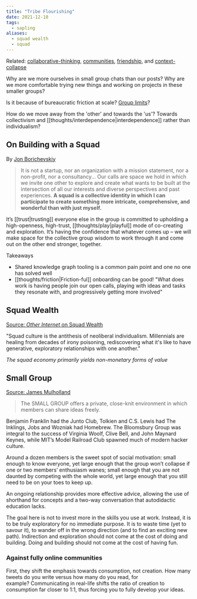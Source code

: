 ```yaml
---
title: "Tribe Flourishing"
date: 2021-12-10
tags:
  - sapling
aliases:
  - squad wealth
  - squad
---
```


Related: [collaborative-thinking](posts/collaborative-thinking.md), [communities](thoughts/communities.md), [friendship](thoughts/friendship.md), and [context-collapse](posts/context-collapse.md)

Why are we more ourselves in small group chats than our posts? Why are we more comfortable trying new things and working on projects in these smaller groups?

Is it because of bureaucratic friction at scale? [Group limits](thoughts/group%20limits.md)?

How do we move away from the 'other' and towards the 'us'? Towards collectivism and [[thoughts/interdependence|interdependence]] rather than individualism?

## On Building with a Squad

By [Jon Borichevskiy](https://jon.bo/posts/squad/)

> It is not a startup, nor an organization with a mission statement, nor a non-profit, nor a consultancy... Our calls are space we hold in which we invite one other to explore and create what wants to be built at the intersection of all our interests and diverse perspectives and past experiences. **A squad is a collective identity in which I can participate to create something more intricate, comprehensive, and wonderful than with just myself.**

It’s [[trust|trusting]] everyone else in the group is committed to upholding a high-openness, high-trust, [[thoughts/play|playful]] mode of co-creating and exploration. It’s having the confidence that whatever comes up – we will make space for the collective group wisdom to work through it and come out on the other end stronger, together.

Takeaways

- Shared knowledge graph tooling is a common pain point and one no one has solved well
- [[thoughts/friction|Friction-ful]] onboarding can be good! "What does work is having people join our open calls, playing with ideas and tasks they resonate with, and progressively getting more involved"

## Squad Wealth

[Source: _Other Internet_ on Squad Wealth](https://otherinter.net/research/squad-wealth/)

"Squad culture is the antithesis of neoliberal individualism. Millennials are healing from decades of irony poisoning, rediscovering what it's like to have generative, exploratory relationships with one another."

_The squad economy primarily yields non-monetary forms of value_

## Small Group

[Source: James Mulholland](https://jmulholland.com/small-group/)

> The SMALL GROUP offers a private, close-knit environment in which members can share ideas freely.

Benjamin Franklin had the Junto Club, Tolkien and C.S. Lewis had The Inklings, Jobs and Wozniak had Homebrew. The Bloomsbury Group was integral to the success of Virginia Woolf, Clive Bell, and John Maynard Keynes, while MIT’s Model Railroad Club spawned much of modern hacker culture.

Around a dozen members is the sweet spot of social motivation: small enough to know everyone, yet large enough that the group won’t collapse if one or two members’ enthusiasm wanes; small enough that you are not daunted by competing with the whole world, yet large enough that you still need to be on your toes to keep up.

An ongoing relationship provides more effective advice, allowing the use of shorthand for concepts and a two-way conversation that autodidactic education lacks.

The goal here is not to invest more in the skills you use at work. Instead, it is to be truly exploratory for no immediate purpose. It is to waste time (yet to savour it), to wander off in the wrong direction (and to find an exciting new path). Indirection and exploration should not come at the cost of doing and building. Doing and building should not come at the cost of having fun.

### Against fully online communities

First, they shift the emphasis towards consumption, not creation. How many tweets do you write versus how many do you read, for example? Communicating in real-life shifts the ratio of creation to consumption far closer to 1:1, thus forcing you to fully develop your ideas.